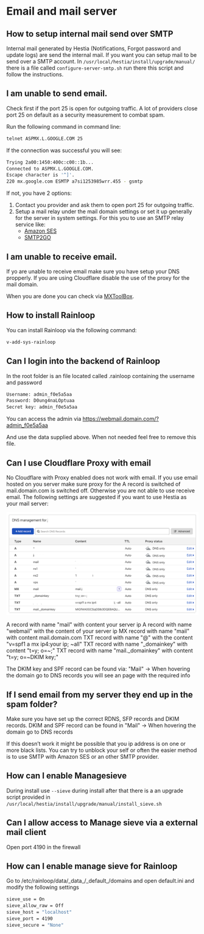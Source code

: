 # Email and mail server

## How to setup internal mail send over SMTP

Internal mail generated by Hestia (Notifications, Forgot password and
update logs) are send the internal mail. If you want you can setup mail
to be send over a SMTP account. In `/usr/local/hestia/install/upgrade/manual/` there is a file called
`configure-server-smtp.sh` run there this script and follow the
instructions.

## I am unable to send email.

Check first if the port 25 is open for outgoing traffic. A lot of
providers close port 25 on default as a security measurement to combat
spam.

Run the following command in command line:

```sh
telnet ASPMX.L.GOOGLE.COM 25
```

If the connection was successful you will see:

```sh
Trying 2a00:1450:400c:c00::1b...
Connected to ASPMX.L.GOOGLE.COM.
Escape character is '^]'.
220 mx.google.com ESMTP a7si1253985wrr.455 - gsmtp
```

If not, you have 2 options:

1. Contact you provider and ask them to open port 25 for outgoing
   traffic.
2. Setup a mail relay under the mail domain settings or set it up generally for the server in system settings. For this you to use an SMTP relay service like:
   - [Amazon SES](https://aws.amazon.com/ses/)
   - [SMTP2GO](https://www.smtp2go.com)

## I am unable to receive email.

If yo are unable to receive email make sure you have setup your DNS
propperly. If you are using Cloudflare disable the use of the proxy for
the mail domain.

When you are done you can check via [MXToolBox](https://mxtoolbox.com/MXLookup.aspx).

## How to install Rainloop

You can install Rainloop via the following command:

```sh
v-add-sys-rainloop
```

## Can I login into the backend of Rainloop

In the root folder is an file located called .rainloop containing the
username and password

```sh
Username: admin_f0e5a5aa
Password: D0ung4naLOptuaa
Secret key: admin_f0e5a5aa
```

You can access the admin via https://webmail.domain.com/?admin_f0e5a5aa

And use the data supplied above. When not needed feel free to remove
this file.

## Can I use Cloudflare Proxy with email

No Cloudflare with Proxy enabled does not work with email. If you use
email hosted on you server make sure proxy for the A record is switched
of mail.domain.com is switched off. Otherwise you are not able to use
receive email. The following settings are suggested if you want to use
Hestia as your mail server:

![DNS records](/images/mail/mail.png)

A record with name "mail" with content your server ip A record with
name "webmail" with the content of your server ip MX record with name
"mail" with content mail.domain.com TXT record with name "@" with
the content "v=spf1 a mx ip4:your ip; \~all" TXT record with name
"\_domainkey" with content "t=y; o=\~;" TXT record with name
"mail.\_domainkey" with content "t=y; o=\~DKIM key;"

The DKIM key and SPF record can be found via: "Mail" -\> When hovering
the domain go to DNS records you will see an page with the required info

## If I send email from my server they end up in the spam folder?

Make sure you have set up the correct RDNS, SFP records and DKIM
records. DKIM and SPF record can be found in "Mail" -\> When hovering
the domain go to DNS records

If this doesn’t work it might be possible that you ip address is on one
or more black lists. You can try to unblock your self or often the
easier method is to use SMTP with Amazon SES or an other SMTP provider.

## How can I enable Managesieve

During install use `--sieve` during install after that there is a an
upgrade script provided in `/usr/local/hestia/install/upgrade/manual/install_sieve.sh`

## Can I allow access to Manage sieve via a external mail client

Open port 4190 in the firewall

## How can I enable manage sieve for Rainloop

Go to /etc/rainloop/data/\_data\_/\_default\_/domains and open
default.ini and modify the following settings

```sh
sieve_use = On
sieve_allow_raw = Off
sieve_host = "localhost"
sieve_port = 4190
sieve_secure = "None"
```
